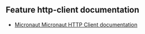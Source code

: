 ## Feature http-client documentation

- [Micronaut Micronaut HTTP Client documentation](https://docs.micronaut.io/latest/guide/index.html#httpClient)

